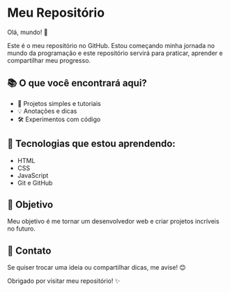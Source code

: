 # Meu Repositório
Olá, mundo! 👋

Este é o meu repositório no GitHub. Estou começando minha jornada no mundo da programação e este repositório servirá para praticar, aprender e compartilhar meu progresso.

## 📚 O que você encontrará aqui?
- 📝 Projetos simples e tutoriais
- 💡 Anotações e dicas
- 🛠️ Experimentos com código

 ## 🌱 Tecnologias que estou aprendendo:
- HTML
- CSS
- JavaScript
- Git e GitHub

## 🎯 Objetivo
Meu objetivo é me tornar um desenvolvedor web e criar projetos incríveis no futuro.

## 💬 Contato
Se quiser trocar uma ideia ou compartilhar dicas, me avise! 😊

Obrigado por visitar meu repositório! ✨
